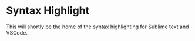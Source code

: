 # Syntax Highlight

This will shortly be the home of the syntax highlighting for Sublime text and VSCode.

